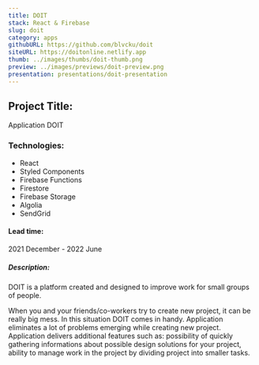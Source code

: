 ```yaml
---
title: DOIT
stack: React & Firebase
slug: doit
category: apps
githubURL: https://github.com/blvcku/doit
siteURL: https://doitonline.netlify.app
thumb: ../images/thumbs/doit-thumb.png
preview: ../images/previews/doit-preview.png
presentation: presentations/doit-presentation
---
```


## Project Title:
Application DOIT

### Technologies:
- React
- Styled Components
- Firebase Functions
- Firestore
- Firebase Storage
- Algolia
- SendGrid

#### Lead time:
2021 December - 2022 June

##### Description:
DOIT is a platform created and designed to improve
work for small groups of people.

When you and your friends/co-workers try to create
new project, it can be really big mess. In this situation
DOIT comes in handy. Application eliminates 
a lot of problems emerging while creating new project.
Application delivers additional features such as:
possibility of quickly gathering informations about
possible design solutions for your project, ability
to manage work in the project by dividing project into
smaller tasks.